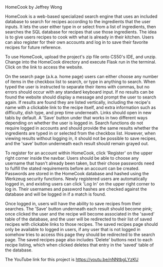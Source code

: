 HomeCook by Jeffrey Wong

HomeCook is a web-based specialized search engine that uses an included database to search for recipes
according to the ingredients that the user inputs. It lets the user either type in or select from a list of
ingredients, then searches the SQL database for recipes that use those ingredients. The idea is to give users
recipes to cook with what is already in their kitchen. Users can also register for their own accounts and
log in to save their favorite recipes for future reference.

To use HomeCook, upload the project's zip file onto CS50's IDE, and unzip. Change into the HomeCook directory
and execute Flask run in the terminal. Click on the link to access the website.

On the search page (a.k.a. home page) users can either choose any number of items in the checkbox list to search,
or type in anything to search. When typed the user is instructed to separate their items with commas, but no
errors should occur with any standard keyboard input. If no results can be found the website should display a
message and prompt the user to search again. If results are found they are listed vertically, including the recipe's
name with a clickable link to the recipe itself, and extra information such as difficulty, dish type, and prep time
underneath. Links should open in new tabls by default. A 'Save' button under that works in two different ways
depending on whether the user is logged in. Search functions do not require logged in accounts and should provide
the same results whether the ingredients are typed in or selected from the checkbox list. However, when viewing
results without logging in, it should not be possible to save recipes, and the 'save' button underneath each result
should remain grayed out.

To register for an account within HomeCook, click 'Register' on the upper right corner inside the navbar.
Users should be able to choose any username that hasn't already been taken, but their chose passwords need to
fulfill the stated requirements before an account can be created. Passwords are stored in the HomeCook database
and hashed using the Werkzeug security functions. Newly registered users are automatically logged in, and
existing users can click 'Log In' on the upper right corner to log in. Their usernames and password hashes are
checked against the database and will be logged in if a match is found.

Once logged in, users will have the ability to save recipes from their searches. The 'Save' button underneath
each result should become pink; once clicked the user and the recipe will become associated in the 'saved'
table of the database, and the user will be redirected to their list of saved recipes with clickable links
to those recipes. The saved recipes page should only be available to logged in users, if any user that is not
logged in somehow tries to access this page they should be redirected to the search page. The saved recipes page
also includes 'Delete' buttons next to each recipe listing, which when clicked deletes that entry in the 'saved'
table of the database.

The YouTube link for this project is https://youtu.be/nNNtbgLYzKU
